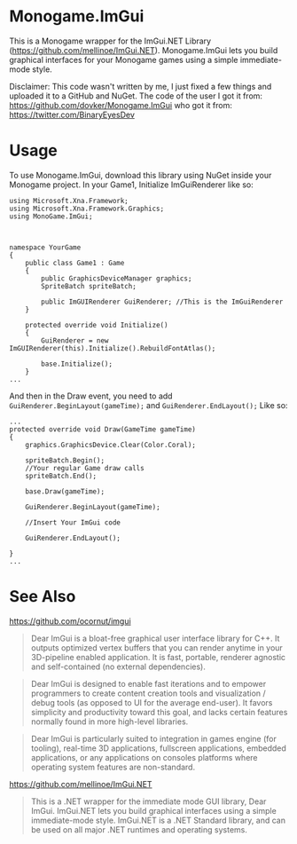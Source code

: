 # Monogame.ImGui

This is a Monogame wrapper for the ImGui.NET Library (https://github.com/mellinoe/ImGui.NET). Monogame.ImGui lets you build graphical interfaces for your Monogame games using a simple immediate-mode style.

Disclaimer: This code wasn't written by me, I just fixed a few things and uploaded it to a GitHub and NuGet. The code of the user I got it from:
https://github.com/dovker/Monogame.ImGui
who got it from:
https://twitter.com/BinaryEyesDev


# Usage

To use Monogame.ImGui, download this library using NuGet inside your Monogame project.
In your Game1, Initialize ImGuiRenderer like so:

```
using Microsoft.Xna.Framework;
using Microsoft.Xna.Framework.Graphics;
using MonoGame.ImGui;



namespace YourGame
{
    public class Game1 : Game
    {
        public GraphicsDeviceManager graphics;
        SpriteBatch spriteBatch;

        public ImGUIRenderer GuiRenderer; //This is the ImGuiRenderer
    }
    
    protected override void Initialize()
    {
        GuiRenderer = new ImGUIRenderer(this).Initialize().RebuildFontAtlas();
        
        base.Initialize();
    }
...
```

And then in the Draw event, you need to add `GuiRenderer.BeginLayout(gameTime);` and `GuiRenderer.EndLayout();`
Like so:
```
...
protected override void Draw(GameTime gameTime)
{
    graphics.GraphicsDevice.Clear(Color.Coral);

    spriteBatch.Begin();
    //Your regular Game draw calls
    spriteBatch.End();

    base.Draw(gameTime);
    
    GuiRenderer.BeginLayout(gameTime);

    //Insert Your ImGui code

    GuiRenderer.EndLayout();

}
...
```

# See Also

https://github.com/ocornut/imgui
> Dear ImGui is a bloat-free graphical user interface library for C++. It outputs optimized vertex buffers that you can render anytime in your 3D-pipeline enabled application. It is fast, portable, renderer agnostic and self-contained (no external dependencies).

> Dear ImGui is designed to enable fast iterations and to empower programmers to create content creation tools and visualization / debug tools (as opposed to UI for the average end-user). It favors simplicity and productivity toward this goal, and lacks certain features normally found in more high-level libraries.

> Dear ImGui is particularly suited to integration in games engine (for tooling), real-time 3D applications, fullscreen applications, embedded applications, or any applications on consoles platforms where operating system features are non-standard.

https://github.com/mellinoe/ImGui.NET
> This is a .NET wrapper for the immediate mode GUI library, Dear ImGui. ImGui.NET lets you build graphical interfaces using a simple immediate-mode style. ImGui.NET is a .NET Standard library, and can be used on all major .NET runtimes and operating systems.

